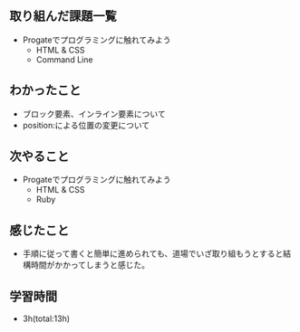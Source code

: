 ## 取り組んだ課題一覧
- Progateでプログラミングに触れてみよう
  - HTML & CSS
  - Command Line

## わかったこと
- ブロック要素、インライン要素について
- position:による位置の変更について

## 次やること
- Progateでプログラミングに触れてみよう
  - HTML & CSS
  - Ruby

## 感じたこと
- 手順に従って書くと簡単に進められても、道場でいざ取り組もうとすると結構時間がかかってしまうと感じた。

## 学習時間
- 3h(total:13h)
